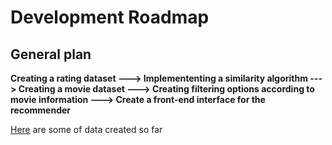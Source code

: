 # Development Roadmap

## General plan

**Creating a rating dataset ---> Implemententing a similarity algorithm ---> Creating a movie dataset ---> Creating filtering options according to movie information ---> Create a front-end interface for the recommender**

[Here](Project/data) are some of data created so far 
 
